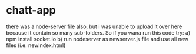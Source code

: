 # chatt-app
there was a node-server file also, but i was unable to upload it over here because it contain so many sub-folders.
So if you wana run this code try:
a) npm install socket.io
b) run nodeserver as newserver.js file
 and use all new files (i.e. newindex.html)
